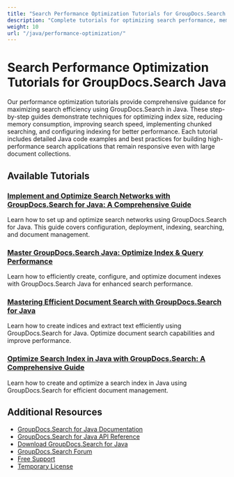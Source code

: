 ```yaml
---
title: "Search Performance Optimization Tutorials for GroupDocs.Search Java"
description: "Complete tutorials for optimizing search performance, memory usage, and index size with GroupDocs.Search for Java."
weight: 10
url: "/java/performance-optimization/"
---
```


# Search Performance Optimization Tutorials for GroupDocs.Search Java

Our performance optimization tutorials provide comprehensive guidance for maximizing search efficiency using GroupDocs.Search in Java. These step-by-step guides demonstrate techniques for optimizing index size, reducing memory consumption, improving search speed, implementing chunked searching, and configuring indexing for better performance. Each tutorial includes detailed Java code examples and best practices for building high-performance search applications that remain responsive even with large document collections.

## Available Tutorials

### [Implement and Optimize Search Networks with GroupDocs.Search for Java&#58; A Comprehensive Guide](./implement-optimize-groupdocs-search-java/)
Learn how to set up and optimize search networks using GroupDocs.Search for Java. This guide covers configuration, deployment, indexing, searching, and document management.

### [Master GroupDocs.Search Java&#58; Optimize Index & Query Performance](./master-groupdocs-search-java-index-query-optimization/)
Learn how to efficiently create, configure, and optimize document indexes with GroupDocs.Search Java for enhanced search performance.

### [Mastering Efficient Document Search with GroupDocs.Search for Java](./groupdocs-search-java-efficient-indexing-document-text-output/)
Learn how to create indices and extract text efficiently using GroupDocs.Search for Java. Optimize document search capabilities and improve performance.

### [Optimize Search Index in Java with GroupDocs.Search&#58; A Comprehensive Guide](./groupdocs-search-java-index-optimization/)
Learn how to create and optimize a search index in Java using GroupDocs.Search for efficient document management.

## Additional Resources

- [GroupDocs.Search for Java Documentation](https://docs.groupdocs.com/search/java/)
- [GroupDocs.Search for Java API Reference](https://reference.groupdocs.com/search/java/)
- [Download GroupDocs.Search for Java](https://releases.groupdocs.com/search/java/)
- [GroupDocs.Search Forum](https://forum.groupdocs.com/c/search)
- [Free Support](https://forum.groupdocs.com/)
- [Temporary License](https://purchase.groupdocs.com/temporary-license/)
